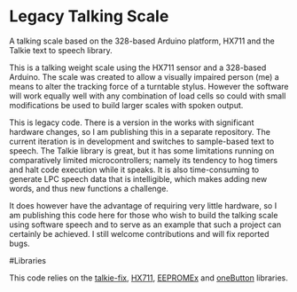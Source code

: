 # Legacy Talking Scale
 A talking scale based on the 328-based Arduino platform, HX711 and the Talkie text to speech library.

This is a talking weight scale using the HX711 sensor and a 328-based Arduino. The scale was created to allow a visually impaired person (me) a means to alter the tracking force of a turntable stylus. However the software will work equally well with any combination of load cells so could with small modifications be used to build larger scales with spoken output.

This is legacy code. There is a version in the works with significant hardware changes, so I am publishing this in a separate repository. The current iteration is in development and switches to sample-based text to speech. The Talkie library is great, but it has some limitations running on comparatively limited microcontrollers; namely its tendency to hog timers and halt code execution while it speaks. It is also time-consuming to generate LPC speech data that is intelligible, which makes adding new words, and thus new functions a challenge.

It does however have the advantage of requiring very little hardware, so I am publishing this code here for those who wish to build the talking scale using software speech and to serve as an example that such a project can certainly be achieved. I still welcome contributions and will fix reported bugs.

#Libraries

This code relies on the [talkie-fix](https://github.com/norberthidas/Talkie-FIX), [HX711](https://github.com/bogde/HX711), [EEPROMEx](https://github.com/thijse/Arduino-EEPROMEx) and [oneButton](https://github.com/mathertel/OneButton) libraries. 
